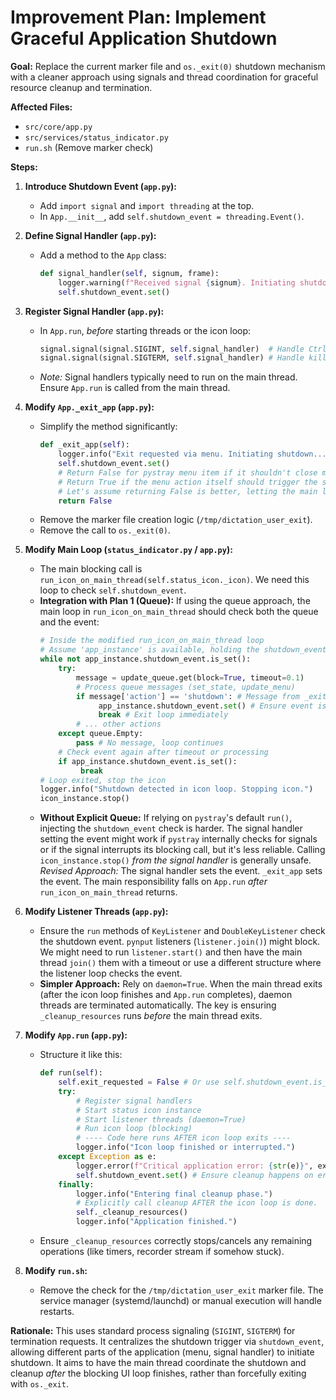 # Improvement Plan: Implement Graceful Application Shutdown

**Goal:** Replace the current marker file and `os._exit(0)` shutdown mechanism with a cleaner approach using signals and thread coordination for graceful resource cleanup and termination.

**Affected Files:**

- `src/core/app.py`
- `src/services/status_indicator.py`
- `run.sh` (Remove marker check)

**Steps:**

1.  **Introduce Shutdown Event (`app.py`):**

    - Add `import signal` and `import threading` at the top.
    - In `App.__init__`, add `self.shutdown_event = threading.Event()`.

2.  **Define Signal Handler (`app.py`):**

    - Add a method to the `App` class:
      ```python
      def signal_handler(self, signum, frame):
          logger.warning(f"Received signal {signum}. Initiating shutdown...")
          self.shutdown_event.set()
      ```

3.  **Register Signal Handler (`app.py`):**

    - In `App.run`, _before_ starting threads or the icon loop:
      ```python
      signal.signal(signal.SIGINT, self.signal_handler)  # Handle Ctrl+C
      signal.signal(signal.SIGTERM, self.signal_handler) # Handle kill/systemd stop
      ```
    - _Note:_ Signal handlers typically need to run on the main thread. Ensure `App.run` is called from the main thread.

4.  **Modify `App._exit_app` (`app.py`):**

    - Simplify the method significantly:
      ```python
      def _exit_app(self):
          logger.info("Exit requested via menu. Initiating shutdown...")
          self.shutdown_event.set()
          # Return False for pystray menu item if it shouldn't close menu immediately
          # Return True if the menu action itself should trigger the stop (depends on pystray)
          # Let's assume returning False is better, letting the main loop handle stop.
          return False
      ```
    - Remove the marker file creation logic (`/tmp/dictation_user_exit`).
    - Remove the call to `os._exit(0)`.

5.  **Modify Main Loop (`status_indicator.py` / `app.py`):**

    - The main blocking call is `run_icon_on_main_thread(self.status_icon._icon)`. We need this loop to check `self.shutdown_event`.
    - **Integration with Plan 1 (Queue):** If using the queue approach, the main loop in `run_icon_on_main_thread` should check both the queue and the event:
      ```python
      # Inside the modified run_icon_on_main_thread loop
      # Assume 'app_instance' is available, holding the shutdown_event
      while not app_instance.shutdown_event.is_set():
          try:
              message = update_queue.get(block=True, timeout=0.1)
              # Process queue messages (set_state, update_menu)
              if message['action'] == 'shutdown': # Message from _exit_app via menu
                   app_instance.shutdown_event.set() # Ensure event is set too
                   break # Exit loop immediately
              # ... other actions
          except queue.Empty:
              pass # No message, loop continues
          # Check event again after timeout or processing
          if app_instance.shutdown_event.is_set():
               break
      # Loop exited, stop the icon
      logger.info("Shutdown detected in icon loop. Stopping icon.")
      icon_instance.stop()
      ```
    - **Without Explicit Queue:** If relying on `pystray`'s default `run()`, injecting the `shutdown_event` check is harder. The signal handler setting the event might work if `pystray` internally checks for signals or if the signal interrupts its blocking call, but it's less reliable. Calling `icon_instance.stop()` _from the signal handler_ is generally unsafe. _Revised Approach:_ The signal handler sets the event. `_exit_app` sets the event. The main responsibility falls on `App.run` _after_ `run_icon_on_main_thread` returns.

6.  **Modify Listener Threads (`app.py`):**

    - Ensure the `run` methods of `KeyListener` and `DoubleKeyListener` check the shutdown event. `pynput` listeners (`listener.join()`) might block. We might need to run `listener.start()` and then have the main thread `join()` them with a timeout or use a different structure where the listener loop checks the event.
    - **Simpler Approach:** Rely on `daemon=True`. When the main thread exits (after the icon loop finishes and `App.run` completes), daemon threads are terminated automatically. The key is ensuring `_cleanup_resources` runs _before_ the main thread exits.

7.  **Modify `App.run` (`app.py`):**

    - Structure it like this:
      ```python
      def run(self):
          self.exit_requested = False # Or use self.shutdown_event.is_set()
          try:
              # Register signal handlers
              # Start status icon instance
              # Start listener threads (daemon=True)
              # Run icon loop (blocking)
              # ---- Code here runs AFTER icon loop exits ----
              logger.info("Icon loop finished or interrupted.")
          except Exception as e:
              logger.error(f"Critical application error: {str(e)}", exc_info=True)
              self.shutdown_event.set() # Ensure cleanup happens on error too
          finally:
              logger.info("Entering final cleanup phase.")
              # Explicitly call cleanup AFTER the icon loop is done.
              self._cleanup_resources()
              logger.info("Application finished.")
      ```
    - Ensure `_cleanup_resources` correctly stops/cancels any remaining operations (like timers, recorder stream if somehow stuck).

8.  **Modify `run.sh`:**
    - Remove the check for the `/tmp/dictation_user_exit` marker file. The service manager (systemd/launchd) or manual execution will handle restarts.

**Rationale:** This uses standard process signaling (`SIGINT`, `SIGTERM`) for termination requests. It centralizes the shutdown trigger via `shutdown_event`, allowing different parts of the application (menu, signal handler) to initiate shutdown. It aims to have the main thread coordinate the shutdown and cleanup _after_ the blocking UI loop finishes, rather than forcefully exiting with `os._exit`.
